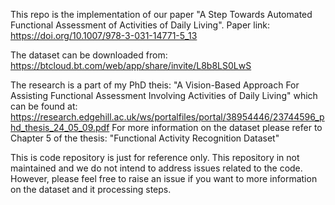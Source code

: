 This repo is the implementation of our paper "A Step Towards Automated Functional Assessment of Activities of Daily Living".
Paper link: https://doi.org/10.1007/978-3-031-14771-5_13

The dataset can be downloaded from: https://btcloud.bt.com/web/app/share/invite/L8b8LS0LwS

The research is a part of my PhD theis: "A Vision-Based Approach For Assisting Functional Assessment Involving Activities of Daily Living" which can be found at: https://research.edgehill.ac.uk/ws/portalfiles/portal/38954446/23744596_phd_thesis_24_05_09.pdf
For more information on the dataset please refer to Chapter 5 of the thesis: "Functional Activity Recognition Dataset"

This is code repository is just for reference only. This repository in not maintained and we do not intend to address issues related to the code. However, please feel free to raise an issue if you want to more information on the dataset and it processing steps.

